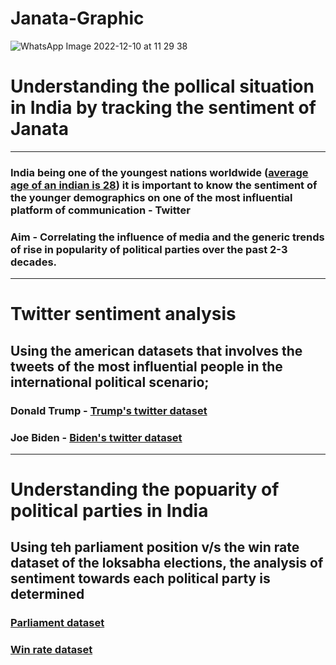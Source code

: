 # Janata-Graphic
![WhatsApp Image 2022-12-10 at 11 29 38](https://user-images.githubusercontent.com/81732369/206835167-95b8ce1b-2e22-416a-876d-5dab59c81d68.jpg)

# Understanding the pollical situation in India by tracking the sentiment of Janata
______

### India being one of the youngest nations worldwide ([average age  of an indian is 28](https://worldpopulationreview.com/country-rankings/median-age)) it is important to know the sentiment of the younger demographics on one of the most influential platform of communication - Twitter
### Aim - Correlating the influence of media and the generic trends of rise in popularity of political parties over the past 2-3 decades.
 ____

# Twitter sentiment analysis

## Using the american datasets that involves the tweets of the most influential people in the international political scenario; 
### Donald Trump - [Trump's twitter dataset](https://drive.google.com/file/d/1GHEjNc6thWrK-9fnYkn730l40ocrLVOD/view?usp=sharing)
### Joe Biden - [Biden's twitter dataset](https://drive.google.com/file/d/1CfRVneAuf_icpJT17jcqOYcw4TX3Fl_d/view?usp=sharing)
______

# Understanding the popuarity of political parties in India

## Using teh parliament position v/s the win rate dataset of the loksabha elections, the analysis of sentiment towards each political party is determined
### [Parliament dataset](https://drive.google.com/file/d/1YQdam_RzHtT0nI_mMQEAC_Y_cEVSHvrD/view?usp=sharing)
### [Win rate dataset](https://drive.google.com/file/d/1tpKxxedt2LUbMIEAxZ0QXz00_RpfYCsG/view?usp=sharing)
